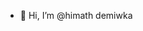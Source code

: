 - 👋 Hi, I’m @himath demiwka

<!---
himathace/himathace is a ✨ special ✨ repository because its `README.md` (this file) appears on your GitHub profile.
You can click the Preview link to take a look at your changes.
--->
